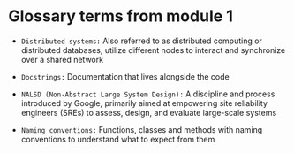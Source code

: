 # Glossary terms from module 1

- `Distributed systems:` Also referred to as distributed computing or distributed databases, utilize different nodes to interact and synchronize over a shared network

- `Docstrings:` Documentation that lives alongside the code

- `NALSD (Non-Abstract Large System Design):` A discipline and process introduced by Google, primarily aimed at empowering site reliability engineers (SREs) to assess, design, and evaluate large-scale systems

- `Naming conventions:` Functions, classes and methods with naming conventions to understand what to expect from them